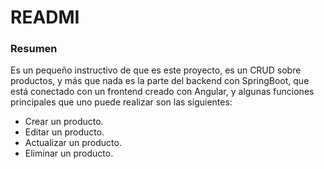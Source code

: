 # READMI

### Resumen

Es un pequeño instructivo de que es este proyecto,
es un CRUD sobre productos, y más que nada es la parte del backend
con SpringBoot, que está conectado con un frontend creado
con Angular, y algunas funciones principales que uno puede realizar 
son las siguientes:

* Crear un producto.
* Editar un producto.
* Actualizar un producto.
* Eliminar un producto.




